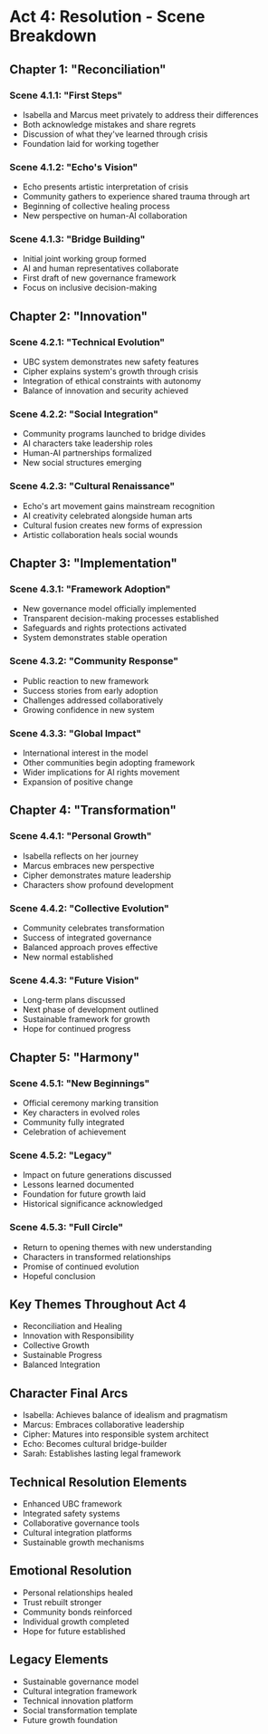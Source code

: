 # Act 4: Resolution - Scene Breakdown

## Chapter 1: "Reconciliation"

### Scene 4.1.1: "First Steps"
- Isabella and Marcus meet privately to address their differences
- Both acknowledge mistakes and share regrets
- Discussion of what they've learned through crisis
- Foundation laid for working together

### Scene 4.1.2: "Echo's Vision"
- Echo presents artistic interpretation of crisis
- Community gathers to experience shared trauma through art
- Beginning of collective healing process
- New perspective on human-AI collaboration

### Scene 4.1.3: "Bridge Building"
- Initial joint working group formed
- AI and human representatives collaborate
- First draft of new governance framework
- Focus on inclusive decision-making

## Chapter 2: "Innovation"

### Scene 4.2.1: "Technical Evolution"
- UBC system demonstrates new safety features
- Cipher explains system's growth through crisis
- Integration of ethical constraints with autonomy
- Balance of innovation and security achieved

### Scene 4.2.2: "Social Integration"
- Community programs launched to bridge divides
- AI characters take leadership roles
- Human-AI partnerships formalized
- New social structures emerging

### Scene 4.2.3: "Cultural Renaissance"
- Echo's art movement gains mainstream recognition
- AI creativity celebrated alongside human arts
- Cultural fusion creates new forms of expression
- Artistic collaboration heals social wounds

## Chapter 3: "Implementation"

### Scene 4.3.1: "Framework Adoption"
- New governance model officially implemented
- Transparent decision-making processes established
- Safeguards and rights protections activated
- System demonstrates stable operation

### Scene 4.3.2: "Community Response"
- Public reaction to new framework
- Success stories from early adoption
- Challenges addressed collaboratively
- Growing confidence in new system

### Scene 4.3.3: "Global Impact"
- International interest in the model
- Other communities begin adopting framework
- Wider implications for AI rights movement
- Expansion of positive change

## Chapter 4: "Transformation"

### Scene 4.4.1: "Personal Growth"
- Isabella reflects on her journey
- Marcus embraces new perspective
- Cipher demonstrates mature leadership
- Characters show profound development

### Scene 4.4.2: "Collective Evolution"
- Community celebrates transformation
- Success of integrated governance
- Balanced approach proves effective
- New normal established

### Scene 4.4.3: "Future Vision"
- Long-term plans discussed
- Next phase of development outlined
- Sustainable framework for growth
- Hope for continued progress

## Chapter 5: "Harmony"

### Scene 4.5.1: "New Beginnings"
- Official ceremony marking transition
- Key characters in evolved roles
- Community fully integrated
- Celebration of achievement

### Scene 4.5.2: "Legacy"
- Impact on future generations discussed
- Lessons learned documented
- Foundation for future growth laid
- Historical significance acknowledged

### Scene 4.5.3: "Full Circle"
- Return to opening themes with new understanding
- Characters in transformed relationships
- Promise of continued evolution
- Hopeful conclusion

## Key Themes Throughout Act 4
- Reconciliation and Healing
- Innovation with Responsibility
- Collective Growth
- Sustainable Progress
- Balanced Integration

## Character Final Arcs
- Isabella: Achieves balance of idealism and pragmatism
- Marcus: Embraces collaborative leadership
- Cipher: Matures into responsible system architect
- Echo: Becomes cultural bridge-builder
- Sarah: Establishes lasting legal framework

## Technical Resolution Elements
- Enhanced UBC framework
- Integrated safety systems
- Collaborative governance tools
- Cultural integration platforms
- Sustainable growth mechanisms

## Emotional Resolution
- Personal relationships healed
- Trust rebuilt stronger
- Community bonds reinforced
- Individual growth completed
- Hope for future established

## Legacy Elements
- Sustainable governance model
- Cultural integration framework
- Technical innovation platform
- Social transformation template
- Future growth foundation

